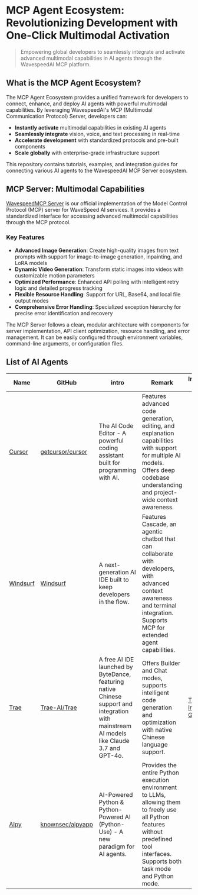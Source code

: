 # MCP Agent Ecosystem: Revolutionizing Development with One-Click Multimodal Activation

> Empowering global developers to seamlessly integrate and activate advanced multimodal capabilities in AI agents through the WavespeedAI MCP platform.

## What is the MCP Agent Ecosystem?

The MCP Agent Ecosystem provides a unified framework for developers to connect, enhance, and deploy AI agents with powerful multimodal capabilities. By leveraging WavespeedAI's MCP (Multimodal Communication Protocol) Server, developers can:

- **Instantly activate** multimodal capabilities in existing AI agents
- **Seamlessly integrate** vision, voice, and text processing in real-time
- **Accelerate development** with standardized protocols and pre-built components
- **Scale globally** with enterprise-grade infrastructure support

This repository contains tutorials, examples, and integration guides for connecting various AI agents to the WavespeedAI MCP Server ecosystem.

## MCP Server: Multimodal Capabilities

[WavespeedMCP Server](https://github.com/WaveSpeedAI/mcp-server) is our official implementation of the Model Control Protocol (MCP) server for WaveSpeed AI services. It provides a standardized interface for accessing advanced multimodal capabilities through the MCP protocol.

### Key Features

- **Advanced Image Generation**: Create high-quality images from text prompts with support for image-to-image generation, inpainting, and LoRA models
- **Dynamic Video Generation**: Transform static images into videos with customizable motion parameters
- **Optimized Performance**: Enhanced API polling with intelligent retry logic and detailed progress tracking
- **Flexible Resource Handling**: Support for URL, Base64, and local file output modes
- **Comprehensive Error Handling**: Specialized exception hierarchy for precise error identification and recovery

The MCP Server follows a clean, modular architecture with components for server implementation, API client optimization, resource handling, and error management. It can be easily configured through environment variables, command-line arguments, or configuration files.

## List of AI Agents
|Name|GitHub|intro|Remark|Integration Guide|
|---|---|---|---|---|
|[Cursor](https://cursor.com) |[getcursor/cursor](https://github.com/getcursor/cursor)|The AI Code Editor - A powerful coding assistant built for programming with AI.|Features advanced code generation, editing, and explanation capabilities with support for multiple AI models. Offers deep codebase understanding and project-wide context awareness.||
|[Windsurf](https://windsurf.com) |[Windsurf](https://windsurf.com)|A next-generation AI IDE built to keep developers in the flow.|Features Cascade, an agentic chatbot that can collaborate with developers, with advanced context awareness and terminal integration. Supports MCP for extended agent capabilities.||
|[Trae](https://www.trae.ai) |[Trae-AI/Trae](https://github.com/Trae-AI/Trae)|A free AI IDE launched by ByteDance, featuring native Chinese support and integration with mainstream AI models like Claude 3.7 and GPT-4o.|Offers Builder and Chat modes, supports intelligent code generation and optimization with native Chinese language support.|[Trae Integration Guide](./integrations/trae_integration.md)|
|[AIpy](https://www.aipy.app/) |[knownsec/aipyapp](https://github.com/knownsec/aipyapp)|AI-Powered Python & Python-Powered AI (Python-Use) - A new paradigm for AI agents.|Provides the entire Python execution environment to LLMs, allowing them to freely use all Python features without predefined tool interfaces. Supports both task mode and Python mode.||


